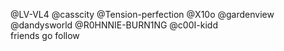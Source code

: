 

 @LV-VL4 @casscity @Tension-perfection @X10o @gardenview @dandysworld @R0HNNIE-BURN1NG @c00I-kidd
 ⠀ ⠀ ⠀ ⠀ ⠀ ⠀ ⠀ ⠀ ⠀ ⠀  ⠀ ⠀ friends go follow 
⠀⠀⠀⠀⠀⠀⠀⠀
⠀⠀⠀⠀
⠀⠀⠀⠀
⠀⠀⠀⠀
⠀⠀⠀⠀
⠀⠀⠀⠀
⠀⠀⠀⠀
⠀⠀⠀⠀
⠀⠀⠀⠀
⠀⠀⠀⠀
⠀⠀⠀⠀
⠀⠀⠀⠀


